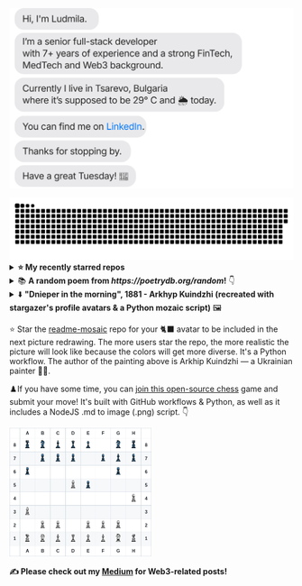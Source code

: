 [![](https://raw.githubusercontent.com/milaabl/milaabl/main/chat.svg)](https://www.linkedin.com/in/ludmila-a-dev/)

<!-- https://github.com/milaabl/milaabl/assets/86361434/c35b0e6f-acf0-435e-920d-b90faa4788ad -->

<img alt="Snake eating my contributions for breakfast🧉" src="https://raw.githubusercontent.com/milaabl/milaabl-readme/preview/github-contribution-grid-snake.svg" />

<details>
<summary>
  <strong>⭐ My recently starred repos </strong>
</summary>
  
<!-- Starred repos start -->
| Name | Url | Stars | Description |
| --- | --- |  --- |  --- |
| Xe/praise-me|https://github.com/Xe/praise-me|108|Praise my GitHub profile!|
| OfficialCodeVoyage/GitHub_Follower_Bot_Automated|https://github.com/OfficialCodeVoyage/GitHub_Follower_Bot_Automated|7|Automated GitHub Follower Bot - You Follow Me ---> My Bot Follows you Back! Let's growth! Learn how you can set it up also!|
| OfficialCodeVoyage/leetcode|https://github.com/OfficialCodeVoyage/leetcode|4|LeetCode practice|
| MatthiasGN/SnAkE-gAmE|https://github.com/MatthiasGN/SnAkE-gAmE|4||
| EnsoFinance/temper|https://github.com/EnsoFinance/temper|340|Temper your expectations - Ethereum Transaction Simulator |
| the-coder-o/a-bd.me|https://github.com/the-coder-o/a-bd.me|8|My personal website made with Next.js 14 (App Router). Features blog posts, gear list, dark theme and more. Tailwind CSS,  Radix, Framer Motion, and Vercel.|
| Xunzhuo/Xunzhuo|https://github.com/Xunzhuo/Xunzhuo|35|About me|
| zcaceres/interview-prep|https://github.com/zcaceres/interview-prep|1|algos, data structures etc.|
| zcaceres/snoop|https://github.com/zcaceres/snoop|3|Like grep or ack... for the DOM|
| zcaceres/zcaceres|https://github.com/zcaceres/zcaceres|2|Super secret Github profile README thing|
| zcaceres/dotfiles|https://github.com/zcaceres/dotfiles|2|System setup w/dotfiles, tools, and apps automated with Ansible. Forever a WIP.|
| glitch-txs/walletconnect-cafe|https://github.com/glitch-txs/walletconnect-cafe|2|Ethereum-provider implementation with Cafe (global state manager)|
| glitch-txs/metamask-csp-firefox|https://github.com/glitch-txs/metamask-csp-firefox|4|MetaMask is blocked by Firefox when using CSP|
| glitch-txs/next-auth|https://github.com/glitch-txs/next-auth|1|Authentication for the Web.|
| michaelsbradleyjr/nim-notcurses|https://github.com/michaelsbradleyjr/nim-notcurses|28|Nim wrapper for Notcurses: blingful TUIs and character graphics|
| arianXdev/hardhat-jest|https://github.com/arianXdev/hardhat-jest|9|A Hardhat plugin that allows you to use Jest easily!|
| przemek890/Gender_prediction|https://github.com/przemek890/Gender_prediction|4|An application that utilizes camera input to predict a person's gender using a convolutional layer in PyTorch.|
| pieralukasz/pixel-recruitment-task|https://github.com/pieralukasz/pixel-recruitment-task|1|Zadanie rekrutacyjne Pixel Technology|
| SaraRasoulian/oop-solid-patterns|https://github.com/SaraRasoulian/oop-solid-patterns|16|💎  An educational repository for OOP, SOLID and Design Patterns|
| BogdanMFometescu/resume-builder|https://github.com/BogdanMFometescu/resume-builder|12|Django-based web application that allows users to create, update, and export professional resumes.|
| 0xMimir/Advance-CNN-LSTM-Model-for-Cryptocurrency-Forecasting|https://github.com/0xMimir/Advance-CNN-LSTM-Model-for-Cryptocurrency-Forecasting|8|CNN LSTM model used for predicting cryptocurrencies|
| b-hristov/b-hristov|https://github.com/b-hristov/b-hristov|1||
| CloverGit/CloverGit|https://github.com/CloverGit/CloverGit|7||
| TatevKaren/TatevKaren-data-science-portfolio|https://github.com/TatevKaren/TatevKaren-data-science-portfolio|58|Data Science Portfolio of Tatev Karen Aslanyan including Case Studies and Research Projects that I have completed that solve business problems or introduce new products. Case Study papers, codes, and additional resources are all included.|
| PiotrRut/elonmusk-twitter-notifier|https://github.com/PiotrRut/elonmusk-twitter-notifier|62|AI driven e-mail notifier for tweets mentioning stock from Elon Musk 📈|
| Vendicated/Vencord|https://github.com/Vendicated/Vencord|8087|The cutest Discord client mod|
| yeoman/yo|https://github.com/yeoman/yo|3818|CLI tool for running Yeoman generators|
| matter-labs/zksync-era|https://github.com/matter-labs/zksync-era|3074|zkSync era|
| 0age/create2crunch|https://github.com/0age/create2crunch|456|A Rust program for finding salts that create gas-efficient Ethereum addresses via CREATE2.|
| joshstevens19/ethereum-multicall|https://github.com/joshstevens19/ethereum-multicall|357|Ability to call many ethereum constant function calls in 1 JSONRPC request|

<!-- Starred repos end -->

</details>

<details>
  <summary>📚 <strong>A random poem from <em>https://poetrydb.org/random</em>!</strong> 👇 </summary>

<!-- Start poem -->
# 💮 A Poem Upon The Death Of O.C. by *Andrew Marvell*

<p>
    That Providence which had so long the care<br/>Of Cromwell's head, and numbred ev'ry hair,<br/>Now in its self (the Glass where all appears)<br/>Had seen the period of his golden Years:<br/>And thenceforth onely did attend to trace,<br/>What death might least so sair a Life deface.<br/>The People, which what most they fear esteem,<br/>Death when more horrid so more noble deem;<br/>And blame the last Act, like Spectators vain,<br/>Unless the Prince whom they applaud be slain.<br/>Nor Fate indeed can well refuse that right<br/>To those that liv'd in War, to dye in Fight.<br/>But long his Valour none had left that could<br/>Indanger him, or Clemency that would.<br/>And he whom Nature all for Peace had made,<br/>But angry Heaven unto War had sway'd,<br/>And so less useful where he most desir'd,<br/>For what he least affected was admir'd,<br/>Deserved yet an End whose ev'ry part<br/>Should speak the wondrous softness of his Heart.<br/>To Love and Grief the fatal Writ was sign'd;<br/>(Those nobler weaknesses of humane Mind,<br/>From which those Powers that issu'd the Decree,<br/>Although immortal, found they were not free.)<br/>That they, to whom his Breast still open lyes,<br/>In gentle Passions should his Death disguise:<br/>And leave succeeding Ages cause to mourn,<br/>As long as Grief shall weep, or Love shall burn.<br/>Streight does a slow and languishing Disease<br/>Eliza, Natures and his darling, seize.<br/>Her when an infant, taken with her Charms,<br/>He oft would flourish in his mighty Arms;<br/>And, lest their force the tender burthen wrong,<br/>Slacken the vigour of his Muscles strong;<br/>Then to the Mothers brest her softly move,<br/>Which while she drain'd of Milk she fill'd with Love:<br/>But as with riper Years her Virtue grew,<br/>And ev'ry minute adds a Lustre new;<br/>When with meridian height her Beauty shin'd,<br/>And thorough that sparkled her fairer Mind;<br/>When She with Smiles serene and Words discreet<br/>His hidden Soul at ev'ry turn could meet;<br/>Then might y' ha' daily his Affection spy'd,<br/>Doubling that knot which Destiny had ty'd:<br/>While they by sence, not knowing, comprehend<br/>How on each other both their Fates depend.<br/>With her each day the pleasing Hours he shares,<br/>And at her Aspect calms her growing Cares;<br/>Or with a Grandsire's joy her Children sees<br/>Hanging about her neck or at his knees.<br/>Hold fast dear Infants, hold them both or none;<br/>This will not stay when once the other's gone.<br/>A silent fire now wasts those Limbs of Wax,<br/>And him with his tortur'd Image racks.<br/>So the Flowr with'ring which the Garden crown'd,<br/>The sad Root pines in secret under ground.<br/>Each Groan he doubled and each Sigh he sigh'd,<br/>Repeated over to the restless Night.<br/>No trembling String compos'd to numbers new,<br/>Answers the touch in Notes more sad more true.<br/>She lest He grieve hides what She can her pains,<br/>And He to lessen hers his Sorrow feigns:<br/>Yet both perceiv'd, yet both conceal'd their Skills,<br/>And so diminishing increast their ills:<br/>That whether by each others grief they fell,<br/>Or on their own redoubled, none can tell.<br/>And now Eliza's purple Locks were shorn,<br/>Where she so long her Fathers fate had worn:<br/>And frequent lightning to her Soul that flyes,<br/>Devides the Air, and opens all the Skyes:<br/>And now his Life, suspended by her breath,<br/>Ran out impetuously to hasting Death.<br/>Like polish'd Mirrours, so his steely Brest<br/>Had ev'ry figure of her woes exprest;<br/>And with the damp of her last Gasps obscur'd,<br/>Had drawn such staines as were not to be cur'd.<br/>Fate could not either reach with single stroke,<br/>But the dear Image fled the Mirrour broke.<br/>Who now shall tell us more of mournful Swans,<br/>Of Halcyons kind, or bleeding Pelicans?<br/>No downy breast did ere so gently beat,<br/>Or fan with airy plumes so soft an heat.<br/>For he no duty by his height excus'd,<br/>Nor though a Prince to be a Man refus'd:<br/>But rather then in his Eliza's pain<br/>Not love, not grieve, would neither live nor reign.<br/>And in himself so oft immortal try'd,<br/>Yet in compassion of another dy'd.<br/>So have I seen a Vine, whose lasting Age<br/>Of many a Winter hath surviv'd the rage.<br/>Under whose shady tent Men ev'ry year<br/>At its rich bloods expence their Sorrows chear,<br/>If some dear branch where it extends its life<br/>Chance to be prun'd by an untimely knife,<br/>The Parent-Tree unto the Grief succeeds,<br/>And through the Wound its vital humour bleeds;<br/>Trickling in watry drops, whose flowing shape<br/>Weeps that it falls ere fix'd into a Grape.<br/>So the dry Stock, no more that spreading Vine,<br/>Frustrates the Autumn and the hopes of Wine.<br/>A secret Cause does sure those Signs ordain<br/>Fore boding Princes falls, and seldom vain.<br/>Whether some Kinder Pow'rs, that wish us well,<br/>What they above cannot prevent, foretell;<br/>Or the great World do by consent presage,<br/>As hollow Seas with future Tempests rage:<br/>Or rather Heav'n, which us so long fore sees,<br/>Their fun'rals celebrate while it decrees.<br/>But never yet was any humane Fate<br/>By nature solemniz'd with so much state.<br/>He unconcern'd the dreadful passage crost;<br/>But oh what pangs that Death did Nature cost!<br/>First the great Thunder was shot off, and sent<br/>The Signal from the starry Battlement.<br/>The Winds receive it, and its force out-do,<br/>As practising how they could thunder too:<br/>Out of the Binders Hand the Sheaves they tore,<br/>And thrash'd the Harvest in the airy floore;<br/>Or of huge Trees, whose growth with his did rise,<br/>The deep foundations open'd to the Skyes.<br/>Then heavy Showres the winged Tempests dead,<br/>And pour the Deluge ore the Chaos head.<br/>The Race of warlike Horses at his Tomb<br/>Offer themselves in many an Hecatomb;<br/>With pensive head towards the ground they fall,<br/>And helpless languish at the tainted Stall.<br/>Numbers of Men decrease with pains unknown,<br/>And hasten not to see his Death their own.<br/>Such Tortures all the Elements unfix'd,<br/>Troubled to part where so exactly mix'd.<br/>And as through Air his wasting Spirits flow'd,<br/>The Universe labour'd beneath their load.<br/>Nature it seem'd with him would Nature vye;<br/>He with Eliza, It with him would dye.<br/>He without noise still travell'd to his End,<br/>As silent Suns to meet the Night descend.<br/>The Stars that for him fought had only pow'r<br/>Left to determine now his fatal Hour,<br/>Which, since they might not hinder, yet they cast<br/>To chuse it worthy of his Glories past.<br/>No part of time but bore his mark away<br/>Of honour; all the Year was Cromwell's day<br/>But this, of all the most auspicious found,<br/>Twice had in open field him Victor crown'd<br/>When up the armed Mountains of Dunbar<br/>He march'd, and through deep Severn ending war.<br/>What day should him eternize but the same<br/>That had before immortaliz'd his Name?<br/>That so who ere would at his Death have joy'd,<br/>In their own Griefs might find themselves imploy'd;<br/>But those that sadly his departure griev'd,<br/>Yet joy'd remembring what he once atcheiv'd.<br/>And the last minute his victorious Ghost<br/>Gave chase to Ligny on the Belgick Coast.<br/>Here ended all his mortal toyles: He lay'd<br/>And slept in Peace under the Lawrel Shade.<br/>O Cromwell, Heavens Favourite! To none<br/>Have such high honours from above been shown:<br/>For whom the Elements we Mourners see,<br/>And Heav'n it self would the great Herald be;<br/>Which with more Care set forth his Obsequies<br/>Then those of Moses hid from humane Eyes;<br/>As jealous only here lest all be less,<br/>That we could to his Memory express.<br/>Then let us to our course of Mourning keep:<br/>Where Heaven leads, 'tis Piety to weep.<br/>Stand back ye Seas, and shrunk beneath the vail<br/>Of your Abysse, with cover'd Head bewail<br/>Your Monarch: We demand not your supplies<br/>To compass in our Isle; our Tears suffice;<br/>Since him away the dismal Tempest rent,<br/>Who once more joyn'd us to the Continent;<br/>Who planted England on the Flandrick shoar,<br/>And stretch'd our frontire to the Indian Ore;<br/>Whose greater Truths obscure the Fables old,<br/>Whether of British Saints or Worthy's told;<br/>And in a valour less'ning Arthur's deeds,<br/>For Holyness the Confessor exceeds.<br/>He first put Armes into Religions hand,<br/>And tim'rous Conscience unto Courage man'd:<br/>The Souldier taught that inward Mail to wear,<br/>And fearing God how they should nothing fear.<br/>Those Strokes he said will pierce through all below<br/>Where those that strike from Heaven fetch their Blow.<br/><br/>Note: The remainder is supplied from Ms Eng.poet.d.49<br/>Astonish'd armyes did their flight prepare:<br/>And Cityes strong were stormed by his prayer.<br/>Of that for ever Prestons field shall tell<br/>The Story, and impregnable Clonmell.<br/>And where the sandy mountain Fenwick scald<br/>The Sea between yet henee his pray'r prevail'd.<br/>What man was ever so in Heav'n obey'd<br/>Since the commanded Sun ore Gibeon stayd.<br/>In all his warrs needs must he triumph, when<br/>He conquer'd God still ere he fought with men.<br/>Hence though in battle none so brave or fierce<br/>Yet him the adverse steel could never pierce:<br/>Pitty it seem'd to hurt him more that felt<br/>Each wound himself which he to others delt,<br/>Danger it self refusing to offend<br/>So loose an enemy so fast a freind.<br/>Friendship that sacred versue long das claime<br/>The first foundation of his house and name.<br/>But within one its narrow limitts fall<br/>His tendernesse extended unto all:<br/>And that deep soule through every chanell flows<br/>Where kindly nature loves it self to lose.<br/>More strong affections never reason serv'd<br/>Yet still affected most what best deservd.<br/>If he Eliza lov'd to that degree<br/>(Though who more worstly to be lov'd then she)<br/>If so indulgent to his own, how deare<br/>To him the children of the Highest were?<br/>For her he once did natures tribute pay:<br/>For these his life adventur'd every day.<br/>And it would be found could we his thoughts have<br/>Their griefs struck deepest if Eliza's last.<br/>What prudence more then humane did he need<br/>To keep so deare, so diff'ring mindes agreed?<br/>The worser sort as conscious of their ill,<br/>Lye weak and easy to the rulers will:<br/>But to the good (too many or too few).<br/>All law is uselesse all reward is due.<br/>Oh ill advis'd if not for love for shame.<br/>Spare yet your own if you neglect his fame.<br/>Least others dare to think your reale a maske<br/>And you to govern only Heavens taske.<br/>Valour, Religion, Friendship, Prudence dy'd<br/>At once with him and all that's good beside:<br/>And rue deaths refuse natures dreg's confin'd<br/>To loathsome life Alas are left behinde:<br/>Where we (so once we us'd) shall now no more<br/>To fetch day presse about his chamber door;<br/>From which he issu'd with that awfull state<br/>It seem'd Mars broke through Janus double gate:<br/>Yet alwayes temper'd with an Aire so mild<br/>No Aprill suns that ere so gently smil'd:<br/>No more shall heare that powerfull language charm.<br/>Whose force oft spar'd the labour of his arm:<br/>No more shall follow where he spent the dayes<br/>In warres in counsell, or in pray'r, and praise,<br/>Whose meanest acts he would himself advance<br/>As ungirt David to the Arks did dance.<br/>All All is gone of ours or his delight<br/>In horses fierce wild deer or armour bright.<br/>Francisca faire can nothing now but weep<br/>Nor with soft notes shall sing his cares asleep.<br/>I saw him dead, a leaden slumber lyes<br/>And mortall sleep over those wakefull eys:<br/>Those gentle Rayes under the lidds were fled<br/>Which through his lookes that piercing sweetnesse she<br/>That port which so Majestique was and strong,<br/>Loose and depriv'd of vigour stretch'd along:<br/>All wither'd, all discolour'd, pale and wan,<br/>How much another thing, no more thatman?<br/>Oh humane glory vaine, Oh death, Oh wings,<br/>Oh worthlesse worth. Oh transitory things.<br/>Yet dwelt that greatnesse in his shape decay'd<br/>That still though dead greater than death he lay'd.<br/>And in his alter'd face you something faigne<br/>That threatens death he yet will live againe.<br/>Not much unlike the saired Oake which shoots<br/>To heav'n its branches and through earth its roots:<br/>Whose spacious boughs are hung with Trophees row<br/>And honour'd wreaths have oft the Victour crown<br/>When angry Jove darts lightning through the Aire<br/>At mortalls sins, nor his own plant will spare<br/>(It groanes and bruses all below that stood<br/>So many yeares the shelter of the wood)<br/>The tree ere while foreshorten'd to our view<br/>When foln shews taller yet then as it grew.<br/>So shall his praise to after times increase<br/>When truth shall be allow'd and faction cease.<br/>And his own shadow with him fall. The Eye<br/>Detracts from objects then it selfe more high:<br/>But when death takes them from that envy'd seate<br/>Seing how little we confesse how greate.<br/>Thee many ages hence in martiall verse<br/>Shall th' English souldier ere he charge rehearse:<br/>Singing of thee influme themselves to fight<br/>And with the name of Cromwell armyes fright.<br/>As long as rivers to the seas shall runne.<br/>As long as Cynthia shall relieve the sunne,<br/>While staggs shall fly unto the forests thick,<br/>While sheep delight the grassy downs to pick,<br/>As long as future time succeeds the past,<br/>Always thy honour, praise and name shall last.<br/>Thou in a pitch how farre, beyond the sphere<br/>Of humane glory towr'st, and raigning there<br/>Despoyld of mortall robes, in seas of cliyse<br/>Plunging dost bathe, and tread the bright Abysse:<br/>There thy greate soule yet once a world das see<br/>Spacious enough and pure enough for thee.<br/>How soon thou Moses hast and Josua found<br/>And David for the Sword, and harpe renown'd?<br/>How streight canst to each happy Mansion goe?<br/>(Farr Better known above then here below)<br/>And in those joyes dost spend the endlesse day<br/>Which in expressing we our selves betray.<br/>For we since thou art gone with heavy doome<br/>Wander like ghosts about thy loved tombe:<br/>And lost in tears have neither sight nor minde<br/>To guide us upward through this Region blinde<br/>Since thou art gone who best that way could'st fearn<br/>Onely our sighs perhaps may thither reach.<br/>And Richard yet where his great Parent led<br/>Beats on the rugged track: He vertue dead<br/>Revives, and by his milder beams assures;<br/>And yet how much of them his griefe obscures?<br/>He as his rather long was kept from sight<br/>In private to be view'd by better light:<br/>But open'd once, what splendour dos he throw<br/>A Cromwell in an houre a Prince will grow.<br/>How he becomes that seat, how strongly streins<br/>How gently winds at once the ruling Reins?<br/>Heav'n to this choise prepar'd a Diadem<br/>Richer then any Eastern silk or gemme:<br/>A pearly rainbow; where the Sun inchas'd<br/>His brows like an Imperiall Jewell grac'd.<br/>We find already what those Omens mean.<br/>Earth nere more glad, nor Heaven more serene:<br/>Cease now our griefs, Calme peace succeeds a war<br/>Rainbows to storms, Richard to Oliver.<br/>Tempt not his clemency to try his pow'r<br/>He threats no Deluge, yet fore tells a showre.
</p>

***
<!-- End poem -->
</details>

<details>
<summary>
  ⬇️ <strong>"Dnieper in the morning", 1881 - Arkhyp Kuindzhi (recreated with stargazer's profile avatars & a Python mozaic script)</strong> 🖼️
</summary>

<img width="49%" src="https://raw.githubusercontent.com/milaabl/readme-mosaic/main/data/input.jpg" alt="Original picture"/>
<img width="49%" src="https://raw.githubusercontent.com/milaabl/readme-mosaic/main/data/output.jpg" alt="Output picture"/>
<img width="70%" src="https://raw.githubusercontent.com/milaabl/readme-mosaic/main/data/output.gif" alt="Output GIF"/>
</details>

⭐ Star the [readme-mosaic](https://github.com/milaabl/readme-mosaic) repo for your 🐈‍⬛ avatar to be included in the next picture redrawing. The more users star the repo, the more realistic the picture will look like because the colors will get more diverse. It's a Python workflow. The author of the painting above is Arkhip Kuindzhi — a Ukrainian painter 💙💛.

♟️If you have some time, you can [join this open-source chess](https://github.com/milaabl/readme-chess) game and submit your move! It's built with GitHub workflows & Python, as well as it includes a NodeJS .md to image (.png) script. 👇

<a href="https://github.com/milaabl/readme-chess/blob/master/README.md"><img src="https://raw.githubusercontent.com/milaabl/readme-chess/master/chess.png" alt="README chess dynamic game preview" width="50%" /></a>

<strong>✍️ Please check out my <a href="https://medium.com/@milaabl2405">Medium</a> for Web3-related posts!</strong>
